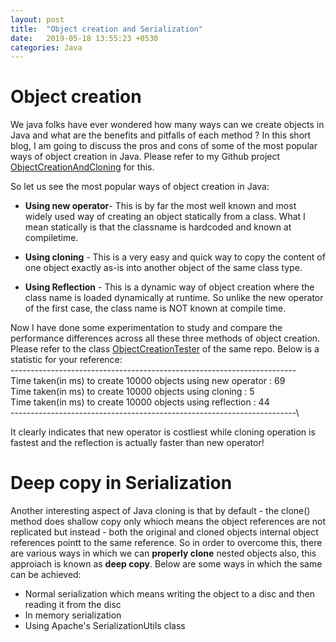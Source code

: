 ```yaml
---
layout: post
title:  "Object creation and Serialization"
date:   2019-05-18 13:55:23 +0530
categories: Java
---
```


# Object creation

We java folks have ever wondered how many ways can we create objects in Java and what are the benefits and pitfalls of each method ?
In this short blog, I am going to discuss the pros and cons of some of the most popular ways of object creation in Java. Please refer 
to my Github project [ObjectCreationAndCloning](https://github.com/msoumik78/ObjectCreationAndCloning) for this.

So let us see the most popular ways of object creation in Java:
* **Using new operator**- This is by far the most well known and most widely used way of creating an object statically from a class. What I mean statically is that the classname is hardcoded and known at compiletime.

* **Using cloning** - This is a very easy and quick way to copy the content of one object exactly as-is into another object of the same class type.

* **Using Reflection** - This is a dynamic way of object creation where the class name is loaded dynamically at runtime. So unlike the new operator of the first case, the class name is NOT known at compile time. 

Now I have done some experimentation to study and compare the performance differences across all these three methods of object creation. Please refer to the class [ObjectCreationTester](https://github.com/msoumik78/ObjectCreationAndCloning/blob/master/src/main/java/objectCreation/ObjectCreationTester.java) of the same repo. Below is a statistic for your reference:\
-----------------------------------------------------------------------\
Time taken(in ms) to create 10000 objects using new operator : 69\
Time taken(in ms) to create 10000 objects using cloning : 5\
Time taken(in ms) to create 10000 objects using reflection : 44\
-----------------------------------------------------------------------\

It clearly indicates that new operator is costliest while cloning operation is fastest and the reflection is actually faster than new operator!



# Deep copy in Serialization

Another interesting aspect of Java cloning is that by default - the clone() method does shallow copy only whioch means the object references are not replicated but instead - both the original and cloned objects internal object references pointt to the same reference. So in order to overcome this, there are various ways in which we can **properly clone** nested objects also, this approiach is known as **deep copy**. Below are some ways in which the same can be achieved:

* Normal serialization which means writing the object to a disc and then reading it from the disc
* In memory serialization
* Using Apache's SerializationUtils class

